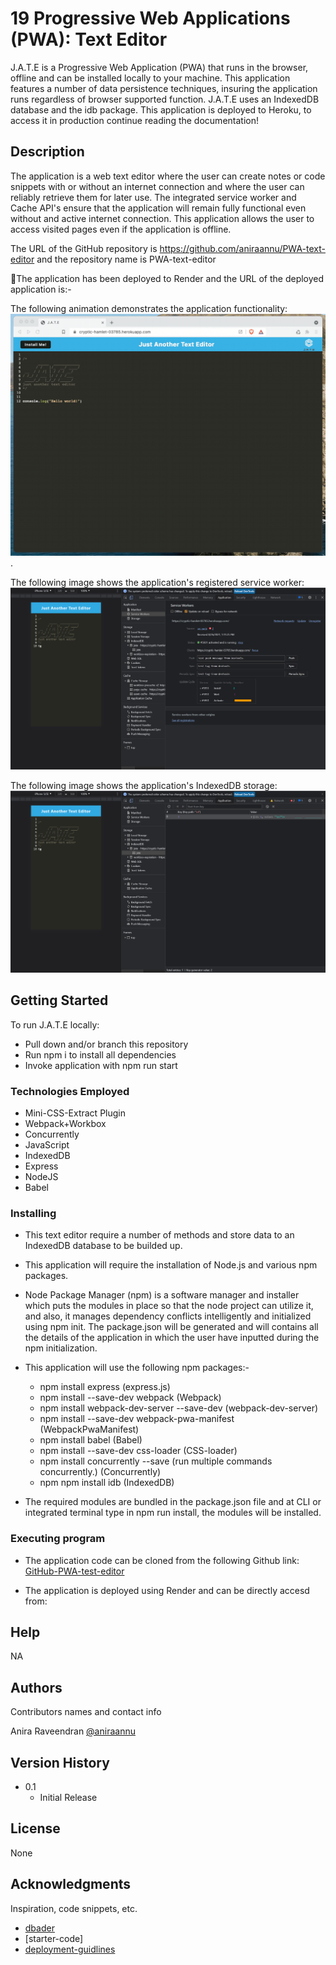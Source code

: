 # 19 Progressive Web Applications (PWA): Text Editor

J.A.T.E is a Progressive Web Application (PWA) that runs in the browser, offline and can be installed locally to your machine. This application features a number of data persistence techniques, insuring the application runs regardless of browser supported function. J.A.T.E uses an IndexedDB database and the idb package. This application is deployed to Heroku, to access it in production continue reading the documentation!

## Description

The application is a web text editor where the user can create notes or code snippets with or without an internet connection and where the user can reliably retrieve them for later use. The integrated service worker and Cache API's ensure that the application will remain fully functional even without and active internet connection. This application allows the user to access visited pages even if the application is offline.

The URL of the GitHub repository is https://github.com/aniraannu/PWA-text-editor and the repository name is PWA-text-editor

🚀The application has been deployed to Render and the URL of the deployed application is:-

The following animation demonstrates the application functionality:
![Demonstration of the finished application being used in the browser and then installed.](./Assets/00-demo.gif).

The following image shows the application's registered service worker:
![Demonstration of the finished application with a registered service worker in the browser.](./Assets/02-service-worker.png)

The following image shows the application's IndexedDB storage:
![Demonstration of the finished application with a IndexedDB storage named 'jate' in the browser.](./Assets/03-idb-storage.png)

## Getting Started

To run J.A.T.E locally:

- Pull down and/or branch this repository
- Run npm i to install all dependencies
- Invoke application with npm run start

### Technologies Employed

- Mini-CSS-Extract Plugin
- Webpack+Workbox
- Concurrently
- JavaScript
- IndexedDB
- Express
- NodeJS
- Babel

### Installing

- This text editor require a number of methods and store data to an IndexedDB database to be builded up.

- This application will require the installation of Node.js and various npm packages.

- Node Package Manager (npm) is a software manager and installer which puts the modules in place so that the node project can utilize it, and also, it manages dependency conflicts intelligently and initialized using npm init. The package.json will be generated and will contains all the details of the application in which the user have inputted during the npm initialization.

- This application will use the following npm packages:-

  - npm install express (express.js)
  - npm install --save-dev webpack (Webpack)
  - npm install webpack-dev-server --save-dev (webpack-dev-server)
  - npm install --save-dev webpack-pwa-manifest (WebpackPwaManifest)
  - npm install babel (Babel)
  - npm install --save-dev css-loader (CSS-loader)
  - npm install concurrently --save (run multiple commands concurrently.) (Concurrently)
  - npm npm install idb (IndexedDB)

- The required modules are bundled in the package.json file and at CLI or integrated terminal type in npm run install, the modules will be installed.

### Executing program

- The application code can be cloned from the following Github link:
  [GitHub-PWA-test-editor](https://github.com/aniraannu/PWA-text-editor)

- The application is deployed using Render and can be directly accesd from:

## Help

NA

## Authors

Contributors names and contact info

Anira Raveendran
[@aniraannu](https://github.com/aniraannu)

## Version History

- 0.1
  - Initial Release

## License

None

## Acknowledgments

Inspiration, code snippets, etc.

- [dbader](https://github.com/dbader/readme-template)
- [starter-code]
- [deployment-guidlines](https://coding-boot-camp.github.io/full-stack/render/render-deployment-guide)
